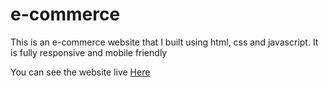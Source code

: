 # e-commerce
<p>This is an e-commerce website that I built using html, css and javascript. It is fully responsive and mobile friendly</p>
<p>You can see the website live <a href="https://mhasan1037.github.io/Complete-e-commerce/">Here</a></p>
